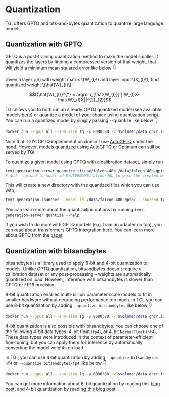 # Quantization

TGI offers GPTQ and bits-and-bytes quantization to quantize large language models.

## Quantization with GPTQ

GPTQ is a post-training quantization method to make the model smaller. It quantizes the layers by finding a compressed version of that weight, that will yield a minimum mean squared error like below 👇

Given a layer \\(l\\) with weight matrix \\(W_{l}\\) and layer input \\(X_{l}\\), find quantized weight \\(\\hat{W}_{l}\\):

$$({\hat{W}_{l}}^{*} = argmin_{\hat{W_{l}}} ||W_{l}X-\hat{W}_{l}X||^{2}_{2})$$


TGI allows you to both run an already GPTQ quantized model (see available models [here](https://huggingface.co/models?search=gptq)) or quantize a model of your choice using quantization script. You can run a quantized model by simply passing --quantize like below 👇

```bash
docker run --gpus all --shm-size 1g -p 8080:80 -v $volume:/data ghcr.io/huggingface/text-generation-inference:latest --model-id $model --quantize gptq
```

Note that TGI's GPTQ implementation doesn't use [AutoGPTQ](https://github.com/PanQiWei/AutoGPTQ) under the hood. However, models quantized using AutoGPTQ or Optimum can still be served by TGI.

To quantize a given model using GPTQ with a calibration dataset, simply run

```bash
text-generation-server quantize tiiuae/falcon-40b /data/falcon-40b-gptq
# Add --upload-to-model-id MYUSERNAME/falcon-40b to push the created model to the hub directly
```

This will create a new directory with the quantized files which you can use with,

```bash
text-generation-launcher --model-id /data/falcon-40b-gptq/ --sharded true --num-shard 2 --quantize gptq
```

You can learn more about the quantization options by running `text-generation-server quantize --help`.

If you wish to do more with GPTQ models (e.g. train an adapter on top), you can read about transformers GPTQ integration [here](https://huggingface.co/blog/gptq-integration).
You can learn more about GPTQ from the [paper](https://arxiv.org/pdf/2210.17323.pdf).

## Quantization with bitsandbytes

bitsandbytes is a library used to apply 8-bit and 4-bit quantization to models. Unlike GPTQ quantization, bitsandbytes doesn't require a calibration dataset or any post-processing – weights are automatically quantized on load. However, inference with bitsandbytes is slower than GPTQ or FP16 precision.

8-bit quantization enables multi-billion parameter scale models to fit in smaller hardware without degrading performance too much.
In TGI, you can use 8-bit quantization by adding `--quantize bitsandbytes` like below 👇

```bash
docker run --gpus all --shm-size 1g -p 8080:80 -v $volume:/data ghcr.io/huggingface/text-generation-inference:latest --model-id $model --quantize bitsandbytes
```

4-bit quantization is also possible with bitsandbytes. You can choose one of the following 4-bit data types: 4-bit float (`fp4`), or 4-bit `NormalFloat` (`nf4`). These data types were introduced in the context of parameter-efficient fine-tuning, but you can apply them for inference by automatically converting the model weights on load.

In TGI, you can use 4-bit quantization by adding `--quantize bitsandbytes-nf4` or `--quantize bitsandbytes-fp4` like below 👇

```bash
docker run --gpus all --shm-size 1g -p 8080:80 -v $volume:/data ghcr.io/huggingface/text-generation-inference:latest --model-id $model --quantize bitsandbytes-nf4
```

You can get more information about 8-bit quantization by reading this [blog post](https://huggingface.co/blog/hf-bitsandbytes-integration), and 4-bit quantization by reading [this blog post](https://huggingface.co/blog/4bit-transformers-bitsandbytes).
